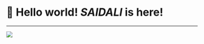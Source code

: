 # :wave: Hello world! *SAIDALI* is here!
___

![](https://www.fegno.com/wp-content/uploads/2022/03/web-development-company-in-kochi.gif)
